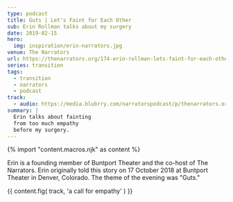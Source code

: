 ```yaml
---
type: podcast
title: Guts | Let's Faint for Each Other
sub: Erin Rollman talks about my surgery
date: 2019-02-15
hero:
  img: inspiration/erin-narrators.jpg
venue: The Narrators
url: https://thenarrators.org/174-erin-rollman-lets-faint-for-each-other/
series: transition
tags:
  - transition
  - narrators
  - podcast
track:
  - audio: https://media.blubrry.com/narratorspodcast/p/thenarrators.org/wp-content/uploads/174-Narrators-Erin-Rollman.mp3?_=1
summary: |
  Erin talks about fainting
  from too much empathy
  before my surgery.
---
```

{% import "content.macros.njk" as content %}

Erin is a founding member of Buntport Theater
and the co-host of The Narrators.
Erin originally told this story on 17 October 2018
at Buntport Theater in Denver, Colorado.
The theme of the evening was "Guts."

{{ content.fig(
  track,
  'a call for empathy'
) }}
